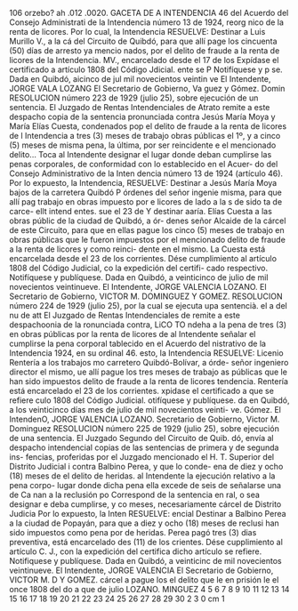 106
orzebo? ah .012
.0020.
GACETA DE A INTENDENCIA
46 del Acuerdo del Consejo
Administrati
de la Intendencia número 13 de 1924, reorg
nico de la renta de licores.
Por lo cual, la Intendencia
RESUELVE:
Destinar a Luis Murillo V., a la cá
del Circuito de Quibdó, para que allí page
los cincuenta (50) días de arresto ya mencio
nados, por el delito de fraude a la renta de
licores de la Intendencia. MV.,
encarcelado desde el 17 de los
Expídase el certificado a
artículo 1808 del Código Jdicial.
ente
se P
Notifíquese y p
se.
Dada en Quibdó, aicinco de jul
mil novecientos veintin ve
El Intendente, JORGE VALA LOZANG
El Secretario de Gobierno, Va
guez y Gómez.
Domin
RESOLUCION número 223 de 1929 (julio 25),
sobre ejecución de un sentencia.
El Juzgado de Rentas Intendenciales de
Atrato remite a este despacho copia de la
sentencia pronunciada contra Jesús María
Moya y María Elías Cuesta, condenados pop
el delito de fraude a la renta de licores de l
Intendencia a tres (3) meses de trabajo
obras públicas el 1º, y a cinco (5) meses de
misma pena, la última, por ser reincidente e
el mencionado delito...
Toca al Intendente designar el lugar
donde deban cumplirse las penas corporales,
de conformidad con lo establecido en el Acuer-
do del Consejo Administrativo de la Inten
dencia número 13 de 1924 (artículo 46).
Por lo expuesto, la Intendencia,
RESUELVE:
Destinar a Jesús María Moya
bajos de la carretera Quibdó P
órdenes del señor ingenie
misma, para que allí pag
trabajo en obras
impuesto por e
licores de
lado
a
la
s de
sido
ta de
carce-
ellt
intend
entes.
sue el 23 de
Y destinar aaría. Elías Cuesta a las
obras públic de la ciudad de Quibdó, a ór-
denes señor Alcaide de la cárcel de este
Circuito, para que en ellas pague los cinco
(5) meses de trabajo en obras públicas que
le fueron impuestos por el mencionado delito
de fraude a la renta de licores y como reinci-
dente en el mismo. La Cuesta está encarcelada
desde el 23 de los corrientes.
Dése cumplimiento al artículo 1808 del
Código Judicial, co la expedición del certifi-
cado respectivo.
Notifíquese y publíquese.
Dada en Quibdó, a veinticinco de julio de
mil novecientos veintinueve.
El Intendente, JORGE VALENCIA LOZANO.
El Secretario de Gobierno, VICTOR M. DOMINGUEZ
Y GOMEZ.
RESOLUCION número 224 de 1929 (julio 25),
por la cual se ejecuta upa sentencià.
el a
del
nu
de att
El Juzgado de Rentas Intendenciales de
remite a este despachoonia de la
ronunciada contra, LiCO TO
ndeha a la pena de tres (3)
en obras públicas por
la renta de licores de
al Intendente señalar el
cumplirse la pena corporal
tablecido en el Acuerdo del
nistrativo de la Intendencia
1924, en su ordinal 46.
esto, la Intendencia
RESUELVE:
Licenio Rentería a los trabajos
mo carretero Quibdó-Bolívar, a órde-
señor ingeniero director el mismo,
ue allí pague los tres meses de trabajo
as públicas que le han sido impuestos
delito de fraude a la renta de licores
tendencia. Rentería está encarcelado
el 23 de los corrientes.
xpidase el certificado a que se refiere
culo 1808 del Código Judicial.
otifíquese y publíquese.
da en Quibdó, a los veinticinco días
mes de julio de mil novecientos veinti-
ve.
Gómez.
El IntendenO, JORGE VALENCIA LOZANO.
Secretario de Gobierno, Victor M. Dominguez
RESOLUCION número 225 de 1929 (julio 25),
sobre ejecución de una sentencia.
El Juzgado Segundo del Circuito de Quib.
dó, envía al despacho intendencial copias de
las sentencias de primera y de segunda ins-
fencias, proferidas por el Juzgado mencionado
el H. T. Superior del Distrito Judicial
i contra Balbino Perea, y que lo conde-
ena de diez y ocho (18) meses de
el delito de heridas.
al Intendente la ejecución
relativo a la pena corpo-
lugar donde dicha pena
ella excede de seis
de señalarse una
de Ca
nan a la
reclusión po
Correspond
de la sentencia en
ral, o sea designar e
deba cumplirse, y co
meses, necesariamente
cárcel de Distrito Judicia
Por lo expuesto, la Inten
RESUELVE:
encial
Destinar a Balbino Perea a
la ciudad de Popayán, para que a
diez y ocho (18) meses de reclusi
han sido impuestos como pena por
de heridas. Perea pagó tres (3) dias
preventiva, está encarcelado des
(11) de los crientes.
Dése cupplimiento al artículo
C. J., con la expedición del certifica
dicho artículo se refiere.
Notifiquese y publíquese.
Dada en Quibdó, a veinticinc
de mil novecientos veintinueve.
El Intendente, JORGE VALENCIA
El Secretario de Gobierno, VICTOR M. D
Y GOMEZ.
cárcel a
pague los
el delito
que le
en prisión
le el once
1808
del
do a que
de julio
LOZANO.
MINGUEZ
4 5 6 7 8 9 10 11 12 13 14 15 16 17 18 19 20 21 22 23 24 25 26 27 28 29 30
2 3
0 cm 1